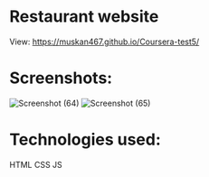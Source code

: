 # Restaurant website
View:
https://muskan467.github.io/Coursera-test5/

# Screenshots:
![Screenshot (64)](https://user-images.githubusercontent.com/65494453/136366380-251858cb-7f5b-4d60-840c-f6e828481893.png)
![Screenshot (65)](https://user-images.githubusercontent.com/65494453/136366284-943a90a9-6eb4-4d4f-b006-9b7bb090d5a2.png)

# Technologies used:
HTML
CSS
JS
